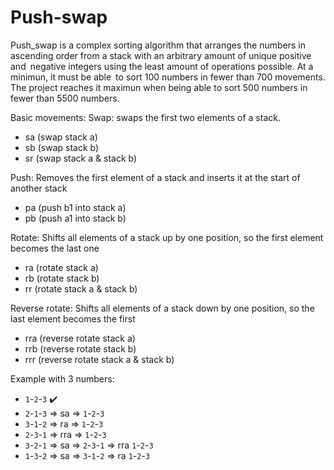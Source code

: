 # Push-swap

Push_swap is a complex sorting algorithm that arranges the numbers in ascending order from a stack with an arbitrary amount of unique positive and negative integers using the least amount of operations possible. At a minimun, it must be able to sort 100 numbers in fewer than 700 movements. The project reaches it maximun when being able to sort 500 numbers in fewer than 5500 numbers.

Basic movements:
Swap: swaps the first two elements of a stack.
- sa (swap stack a)
- sb (swap stack b)
- sr (swap stack a & stack b)

Push: Removes the first element of a stack and inserts it at the start of another stack
- pa (push b1 into stack a)
- pb (push a1 into stack b)

Rotate: Shifts all elements of a stack up by one position, so the first element becomes the last one
- ra (rotate stack a)
- rb (rotate stack b)
- rr (rotate stack a & stack b)

Reverse rotate: Shifts all elements of a stack down by one position, so the last element becomes the first
- rra (reverse rotate stack a)
- rrb (reverse rotate stack b)
- rrr (reverse rotate stack a & stack b)

Example with 3 numbers:
- `1`-`2`-`3`  ✔️
- `2`-`1`-`3` => sa => `1`-`2`-`3`
- `3`-`1`-`2` => ra => `1`-`2`-`3`
- `2`-`3`-`1` => rra => `1`-`2`-`3` 
- `3`-`2`-`1` => sa => `2`-`3`-`1` => rra `1`-`2`-`3` 
- `1`-`3`-`2` => sa => `3`-`1`-`2` => ra `1`-`2`-`3` 
